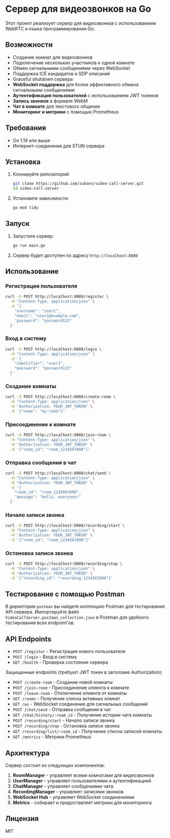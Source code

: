 # Сервер для видеозвонков на Go

Этот проект реализует сервер для видеозвонков с использованием WebRTC и языка программирования Go.

## Возможности

- Создание комнат для видеозвонков
- Подключение нескольких участников к одной комнате
- Обмен сигнальными сообщениями через WebSocket
- Поддержка ICE кандидатов и SDP описаний
- Graceful shutdown сервера
- **WebSocket поддержка** для более эффективного обмена сигнальными сообщениями
- **Аутентификация пользователей** с использованием JWT токенов
- **Запись звонков** в формате WebM
- **Чат в комнате** для текстового общения
- **Мониторинг и метрики** с помощью Prometheus

## Требования

- Go 1.19 или выше
- Интернет-соединение для STUN сервера

## Установка

1. Клонируйте репозиторий:
   ```bash
   git clone https://github.com/zubans/video-call-server.git
   cd video-call-server
   ```

2. Установите зависимости:
   ```bash
   go mod tidy
   ```

## Запуск

1. Запустите сервер:
   ```bash
   go run main.go
   ```

2. Сервер будет доступен по адресу `http://localhost:8080`

## Использование

### Регистрация пользователя

```bash
curl -X POST http://localhost:8080/register \
  -H "Content-Type: application/json" \
  -d '{
    "username": "user1",
    "email": "user1@example.com",
    "password": "password123"
  }'
```

### Вход в систему

```bash
curl -X POST http://localhost:8080/login \
  -H "Content-Type: application/json" \
  -d '{
    "identifier": "user1",
    "password": "password123"
  }'
```

### Создание комнаты

```bash
curl -X POST http://localhost:8080/create-room \
  -H "Content-Type: application/json" \
  -H "Authorization: YOUR_JWT_TOKEN" \
  -d '{"name": "my-room"}'
```

### Присоединение к комнате

```bash
curl -X POST http://localhost:8080/join-room \
  -H "Content-Type: application/json" \
  -H "Authorization: YOUR_JWT_TOKEN" \
  -d '{"room_id": "room_1234567890"}'
```

### Отправка сообщения в чат

```bash
curl -X POST http://localhost:8080/chat/send \
  -H "Content-Type: application/json" \
  -H "Authorization: YOUR_JWT_TOKEN" \
  -d '{
    "room_id": "room_1234567890",
    "message": "Hello, everyone!"
  }'
```

### Начало записи звонка

```bash
curl -X POST http://localhost:8080/recording/start \
  -H "Content-Type: application/json" \
  -H "Authorization: YOUR_JWT_TOKEN" \
  -d '{"room_id": "room_1234567890"}'
```

### Остановка записи звонка

```bash
curl -X POST http://localhost:8080/recording/stop \
  -H "Content-Type: application/json" \
  -H "Authorization: YOUR_JWT_TOKEN" \
  -d '{"recording_id": "recording_1234567890"}'
```

## Тестирование с помощью Postman

В директории `postman` вы найдете коллекцию Postman для тестирования API сервера. Импортируйте файл `VideoCallServer.postman_collection.json` в Postman для удобного тестирования всех endpoint'ов.

## API Endpoints

- `POST /register` - Регистрация нового пользователя
- `POST /login` - Вход в систему
- `GET /health` - Проверка состояния сервера

Защищенные endpoints (требуют JWT токен в заголовке Authorization):
- `POST /create-room` - Создание новой комнаты
- `POST /join-room` - Присоединение клиента к комнате
- `POST /leave-room` - Отключение клиента от комнаты
- `GET /rooms` - Получение списка активных комнат
- `GET /ws` - WebSocket соединение для сигнальных сообщений
- `POST /chat/send` - Отправка сообщения в чат
- `GET /chat/history/:room_id` - Получение истории чата комнаты
- `POST /recording/start` - Начало записи звонка
- `POST /recording/stop` - Остановка записи звонка
- `GET /recording/list/:room_id` - Получение списка записей комнаты
- `GET /metrics` - Метрики Prometheus

## Архитектура

Сервер состоит из следующих компонентов:

1. **RoomManager** - управляет всеми комнатами для видеозвонков
2. **UserManager** - управляет пользователями и аутентификацией
3. **ChatManager** - управляет сообщениями чата
4. **RecordingManager** - управляет записями звонков
5. **WebSocket Hub** - управляет WebSocket соединениями
6. **Metrics** - собирает и предоставляет метрики для мониторинга

## Лицензия

MIT